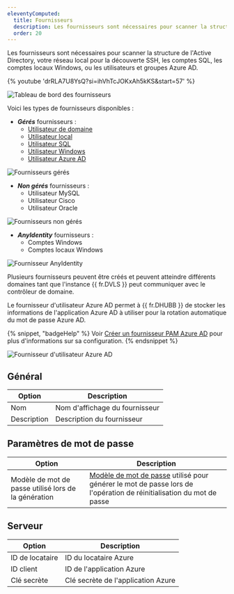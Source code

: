 ```yaml
---
eleventyComputed:
  title: Fournisseurs
  description: Les fournisseurs sont nécessaires pour scanner la structure de l'Active Directory, votre réseau local pour la découverte SSH, les comptes SQL, les comptes locaux Windows, ou les utilisateurs et groupes Azure AD.
  order: 20
---
```

Les fournisseurs sont nécessaires pour scanner la structure de l'Active Directory, votre réseau local pour la découverte SSH, les comptes SQL, les comptes locaux Windows, ou les utilisateurs et groupes Azure AD.

{% youtube 'drRLA7U8YsQ?si=ihVhTcJOKxAh5kKS&amp;start=57' %}

![Tableau de bord des fournisseurs](https://cdnweb.devolutions.net/docs/docs_en_server_ServerOp8140.png)

Voici les types de fournisseurs disponibles :

* ***Gérés*** fournisseurs :
    * [Utilisateur de domaine](/pam/providers/domain-provider/)
    * [Utilisateur local](/pam/providers/local-ssh-provider/)
    * [Utilisateur SQL](/pam/providers/sql-server-provider/)
    * [Utilisateur Windows](/pam/providers/windows-users-provider/)
    * [Utilisateur Azure AD](/pam/providers/azure-ad-user-provider/)

![Fournisseurs gérés](https://cdnweb.devolutions.net/docs/docs_en_server_ServerOp2107.png)

* ***Non gérés*** fournisseurs :
    * Utilisateur MySQL
    * Utilisateur Cisco
    * Utilisateur Oracle

![Fournisseurs non gérés](https://cdnweb.devolutions.net/docs/docs_en_server_ServerOp2108.png)

* ***AnyIdentity*** fournisseurs :
    * Comptes Windows
    * Comptes locaux Windows

![Fournisseur AnyIdentity](https://cdnweb.devolutions.net/docs/DVLS4026_2024_2.png)

Plusieurs fournisseurs peuvent être créés et peuvent atteindre différents domaines tant que l'instance {{ fr.DVLS }} peut communiquer avec le contrôleur de domaine.

Le fournisseur d'utilisateur Azure AD permet à {{ fr.DHUBB }} de stocker les informations de l'application Azure AD à utiliser pour la rotation automatique du mot de passe Azure AD.

{% snippet, "badgeHelp" %}
Voir [Créer un fournisseur PAM Azure AD](/hub/kb/hub-business/how-to-articles/create-azure-ad-pam-provider/) pour plus d'informations sur sa configuration.
{% endsnippet %}

![Fournisseur d'utilisateur Azure AD](https://cdnweb.devolutions.net/docs/docs_en_hub_Hub2287.png)

## Général

| Option       | Description                           |
|--------------|---------------------------------------|
| Nom          | Nom d'affichage du fournisseur        |
| Description  | Description du fournisseur            |

## Paramètres de mot de passe

| Option                                       | Description                                                               |
|----------------------------------------------|---------------------------------------------------------------------------|
| Modèle de mot de passe utilisé lors de la génération | [Modèle de mot de passe](/hub/web-interface/administration/management/password-templates/) utilisé pour générer le mot de passe lors de l'opération de réinitialisation du mot de passe |

## Serveur

| Option       | Description                           |
|--------------|---------------------------------------|
| ID de locataire | ID du locataire Azure                |
| ID client    | ID de l'application Azure             |
| Clé secrète  | Clé secrète de l'application Azure    |